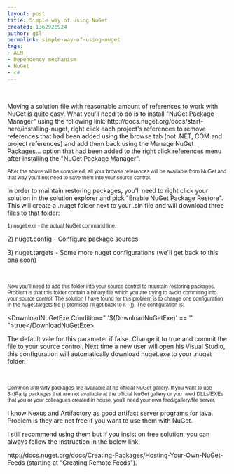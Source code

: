 ```yaml
---
layout: post
title: Simple way of using NuGet
created: 1362926924
author: gil
permalink: simple-way-of-using-nuget
tags:
- ALM
- Dependency mechanism
- NuGet
- c#
---
```

<p>&nbsp;</p>
<p>Moving a solution file with reasonable amount of references to work with NuGet is quite easy. What you&#39;ll need to do is to install &quot;NuGet Package Manager&quot; using the following link:&nbsp;http://docs.nuget.org/docs/start-here/installing-nuget, right click each project&#39;s references to remove references that had been added using the browse tab (not .NET, COM and project references) and add them back using the Manage NuGet Packages... option that had been added to the right click references menu after installing the&nbsp;&quot;NuGet Package Manager&quot;.</p>
<p style="color: rgb(0, 0, 0); font-family: arial; font-size: small;"><font color="#222222" face="Arial, Verdana, sans-serif"><span style="font-size: 12px;">After the above will be completed, all your browse references will be&nbsp;available&nbsp;from NuGet and that way you&#39;ll not need to save them into your source control.</span></font></p>
<p>In order to maintain restoring packages, you&#39;ll need to right click your solution in the solution explorer and pick &quot;Enable NuGet Package Restore&quot;. This will create a .nuget folder next to your .sln file and will download three files to that folder:</p>
<p style="color: rgb(0, 0, 0); font-family: arial; font-size: small;"><font color="#222222" face="Arial, Verdana, sans-serif"><span style="font-size: 12px;">1) nuget.exe - the&nbsp;actual&nbsp;NuGet&nbsp;command&nbsp;line.</span></font></p>
<p>2) nuget.config - Configure package sources</p>
<p>3) nuget.targets - Some more nuget configurations (we&#39;ll get back to this one soon)</p>
<p>&nbsp;</p>
<p style="color: rgb(0, 0, 0); font-family: arial; font-size: small;"><font color="#222222" face="Arial, Verdana, sans-serif"><span style="font-size: 12px;">Now you&#39;ll need to add this folder into your source control to maintain restoring packages. Problem is that this folder contain a binary file which you are trying to avoid commiting into your source control. The solution I have found for this problem is to change one configuration in the nuget.targets file (I&nbsp;promised&nbsp;I&#39;ll get&nbsp;back to&nbsp;it :-)). The configuration is:</span></font></p>
<p>&lt;DownloadNuGetExe Condition=&quot; &#39;$(DownloadNuGetExe)&#39; == &#39;&#39; &quot;&gt;true&lt;/DownloadNuGetExe&gt;</p>
<p>The default vale for this parameter if false. Change it to true and commit the file to your source control. Next time a new user will open his Visual Studio, this configuration will automatically download nuget.exe to your .nuget folder.</p>
<p>&nbsp;</p>
<p style="color: rgb(0, 0, 0); font-family: arial; font-size: small;"><font color="#222222" face="Arial, Verdana, sans-serif"><span style="font-size: 12px;">Common 3rdParty packages are available at he official NuGet gallery. If you want to use 3rdParty packages that are not available at the official NuGet gallery or you need DLLs/EXEs that you or your&nbsp;colleagues&nbsp;created in house, you&#39;ll need your own feed/gallery/file server.</span></font></p>
<p>I know Nexus and Artifactory as good artifact server programs for java. Problem is they are not free if you want to use them with NuGet.</p>
<p>I still recommend using them but if you insist on free solution, you can always follow the instruction in the below link:</p>
<p>http://docs.nuget.org/docs/Creating-Packages/Hosting-Your-Own-NuGet-Feeds (starting at &quot;Creating Remote Feeds&quot;).</p>
